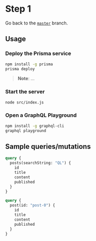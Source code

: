 # Step 1

Go back to the [`master`](https://github.com/nikolasburk/amsjs-workshop) branch.

## Usage

### Deploy the Prisma service

```bash
npm install -g prisma
prisma deploy
```

> **Note**: ...

### Start the server

```bash
node src/index.js
```

### Open a GraphQL Playground

```bash
npm install -g graphql-cli
graphql playground
```

## Sample queries/mutations

```graphql
query {
  posts(searchString: "QL") {
    id
    title
    content
    published
  }
}
```

```graphql
query {
  post(id: "post-0") {
    id
    title
    content
    published
  }
}
```